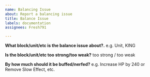 ```yaml
---
name: Balancing Issue
about: Report a balancing issue
title: Balance Issue
labels: documentation
assignees: Fresh791

---
```


**What block/unit/etc is the balance issue about?.**
e.g. Unit, KING

**Is the block/unit/etc too strong/too weak?**
too strong / too weak

**By how much should it be buffed/nerfed?**
e.g. Increase HP by 240 or Remove Slow Effect, etc.
